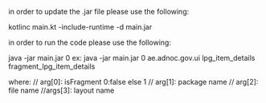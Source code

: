 in order to update the .jar file please use the following:

kotlinc main.kt -include-runtime -d main.jar

in order to run the code please use the following:

java -jar main.jar 0 <packagename> <name> <layoutname>
ex:  java -jar main.jar 0 ae.adnoc.gov.ui lpg_item_details fragment_lpg_item_details

where: 
    // arg[0]: isFragment 0:false else 1
    // arg[1]: package name
    // arg[2]: file name
    //args[3]: layout name
	
